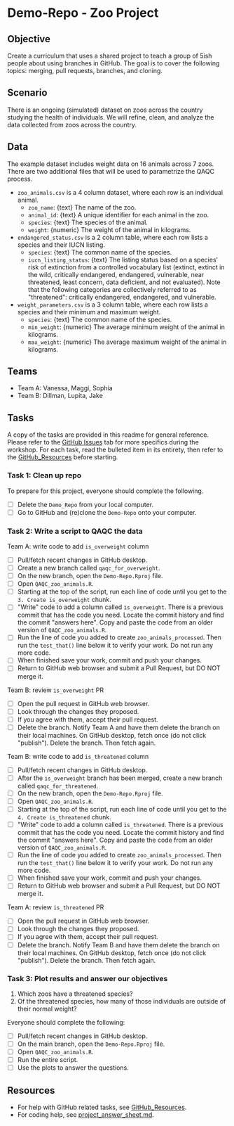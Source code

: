 # Demo-Repo - Zoo Project

## Objective
Create a curriculum that uses a shared project to teach a group of 5ish people about using branches in GitHub. The goal is to cover the following topics: merging, pull requests, branches, and cloning. 
## Scenario
There is an ongoing (simulated) dataset on zoos across the country studying the health of individuals. We will refine, clean, and analyze the data collected from zoos across the country. 
## Data
The example dataset includes weight data on 16 animals across 7 zoos. There are two additional files that will be used to parametrize the QAQC process. 
- `zoo_animals.csv` is a 4 column dataset, where each row is an individual animal. 
	- `zoo_name`: {text} The name of the zoo.
	- `animal_id`: {text} A unique identifier for each animal in the zoo.
	- `species`: {text} The species of the animal.
	- `weight`: {numeric} The weight of the animal in kilograms. 
- `endangered_status.csv` is a 2 column table, where each row lists a species and their IUCN listing. 
	- `species`: {text} The common name of the species.
	- `iucn_listing_status`: {text} The listing status based on a species' risk of extinction from a controlled vocabulary list (extinct, extinct in the wild, critically endangered, endangered, vulnerable, near threatened, least concern, data deficient, and not evaluated). Note that the following categories are collectively referred to as "threatened": critically endangered, endangered, and vulnerable. 
- `weight_parameters.csv` is a 3 column table, where each row lists a species and their minimum and maximum weight. 
	- `species`: {text} The common name of the species. 
	- `min_weight`: {numeric} The average minimum weight of the animal in kilograms. 
	- `max_weight`: {numeric} The average maximum weight of the animal in kilograms. 
## Teams
- Team A: Vanessa, Maggi, Sophia
- Team B: Dillman, Lupita, Jake

## Tasks
A copy of the tasks are provided in this readme for general reference. Please refer to the [GitHub Issues](https://github.com/bpowers24/Demo-Repo/issues) tab for more specifics during the workshop. For each task, read the bulleted item in its entirety, then refer to the [GitHub_Resources](https://github.com/bpowers24/Demo-Repo/blob/create-zoo-project/GitHub_Resources.md) before starting. 
### Task 1: Clean up repo
To prepare for this project, everyone should complete the following. 
- [ ] Delete the `Demo_Repo` from your local computer.
- [ ] Go to GitHub and (re)clone the `Demo-Repo` onto your computer. 
### Task 2: Write a script to QAQC the data
Team A: write code to add `is_overweight` column
- [ ] Pull/fetch recent changes in GitHub desktop. 
- [ ] Create a new branch called `qaqc_for_overweight`.
- [ ] On the new branch, open the `Demo-Repo.Rproj` file.
- [ ] Open `QAQC_zoo_animals.R`.
- [ ] Starting at the top of the script, run each line of code until you get to the `3. Create is_overweight` chunk. 
- [ ] "Write" code to add a column called `is_overweight`. There is a previous commit that has the code you need. Locate the commit history and find the commit "answers here". Copy and paste the code from an older version of `QAQC_zoo_animals.R`.
- [ ] Run the line of code you added to create `zoo_animals_processed`. Then run the `test_that()` line below it to verify your work. Do not run any more code. 
- [ ] When finished save your work, commit and push your changes. 
- [ ] Return to GitHub web browser and submit a Pull Request, but DO NOT merge it. 

Team B: review `is_overweight` PR
- [ ] Open the pull request in GitHub web browser.
- [ ] Look through the changes they proposed. 
- [ ] If you agree with them, accept their pull request. 
- [ ] Delete the branch. Notify Team A and have them delete the branch on their local machines. On GitHub desktop, fetch once (do not click "publish"). Delete the branch. Then fetch again. 

Team B: write code to add `is_threatened` column
- [ ] Pull/fetch recent changes in GitHub desktop. 
- [ ] After the `is_overweight` branch has been merged, create a new branch called `qaqc_for_threatened`.
- [ ] On the new branch, open the `Demo-Repo.Rproj` file. 
- [ ] Open `QAQC_zoo_animals.R`.
- [ ] Starting at the top of the script, run each line of code until you get to the `4. Create is_threatened` chunk. 
- [ ] "Write" code to add a column called `is_threatened`. There is a previous commit that has the code you need. Locate the commit history and find the commit "answers here". Copy and paste the code from an older version of `QAQC_zoo_animals.R`.
- [ ] Run the line of code you added to create `zoo_animals_processed`. Then run the `test_that()` line below it to verify your work. Do not run any more code. 
- [ ] When finished save your work, commit and push your changes. 
- [ ] Return to GitHub web browser and submit a Pull Request, but DO NOT merge it.  

Team A: review `is_threatened` PR
- [ ] Open the pull request in GitHub web browser.
- [ ] Look through the changes they proposed. 
- [ ] If you agree with them, accept their pull request. 
- [ ] Delete the branch. Notify Team B and have them delete the branch on their local machines. On GitHub desktop, fetch once (do not click "publish"). Delete the branch. Then fetch again. 

### Task 3: Plot results and answer our objectives
1. Which zoos have a threatened species? 
2. Of the threatened species, how many of those individuals are outside of their normal weight? 

Everyone should complete the following:  
- [ ] Pull/fetch recent changes in GitHub desktop. 
- [ ] On the main branch, open the `Demo-Repo.Rproj` file. 
- [ ] Open `QAQC_zoo_animals.R`.
- [ ] Run the entire script. 
- [ ] Use the plots to answer the questions. 

## Resources
- For help with GitHub related tasks, see [GitHub_Resources](https://github.com/bpowers24/Demo-Repo/blob/create-zoo-project/GitHub_Resources.md).
- For coding help, see [project_answer_sheet.md](https://github.com/bpowers24/Demo-Repo/blob/create-zoo-project/project_answer_sheet.md).
